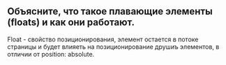## Объясните, что такое плавающие элементы (floats) и как они работают.

Float - свойство позиционирования, элемент остается в потоке страницы и будет влияеть на позиционирование друшиъ элементов, в отличии от position: absolute.